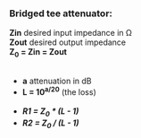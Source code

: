 ### Bridged tee attenuator:
__Zin__ desired input impedance in &#x2126;<br>
__Zout__ desired output impedance<br>
__Z<sub>0</sub> = Zin = Zout__<br><br>

* __a__ attenuation in dB
* __L = 10<sup>a/20</sup>__ (the loss)<br><br>
* ___R1 = Z<sub>0</sub> * (L - 1)___
* ___R2 = Z<sub>0</sub> / (L - 1)___